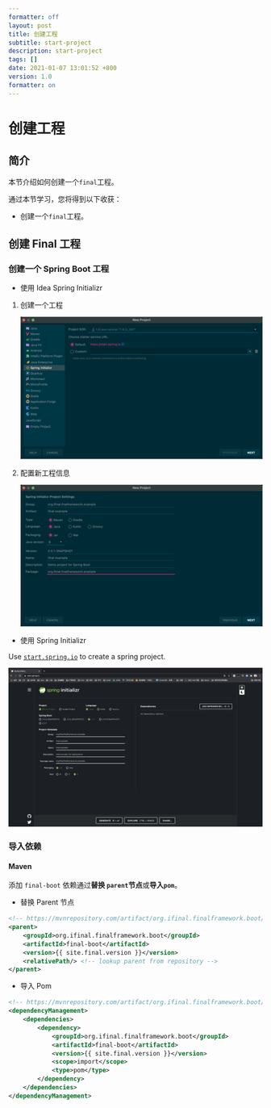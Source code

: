 ```yaml
---
formatter: off
layout: post
title: 创建工程
subtitle: start-project 
description: start-project 
tags: [] 
date: 2021-01-07 13:01:52 +800 
version: 1.0
formatter: on
---
```


# 创建工程

## 简介

本节介绍如何创建一个`final`工程。

通过本节学习，您将得到以下收获：

* 创建一个`final`工程。

## 创建 Final 工程

### 创建一个 Spring Boot 工程

* 使用 Idea Spring Initializr

1. 创建一个工程

   ![Idea Spring Initializer](../images/quick-start/idea-spring-initializr.png)

2. 配置新工程信息

   ![Idea Spring New Project](../images/quick-start/idea-spring-new-project.png)

* 使用 Spring Initializr

Use [`start.spring.io`](https://start.spring.io) to create a spring project.

![Spring Initializr](../images/quick-start/start.spring.io.png)

### 导入依赖

#### Maven

添加 `final-boot` 依赖通过**替换 `parent`节点**或**导入`pom`**。

* 替换 Parent 节点

```xml
<!-- https://mvnrepository.com/artifact/org.ifinal.finalframework.boot/final-boot -->
<parent>
    <groupId>org.ifinal.finalframework.boot</groupId>
    <artifactId>final-boot</artifactId>
    <version>{{ site.final.version }}</version>
    <relativePath/> <!-- lookup parent from repository -->
</parent>
```

* 导入 Pom

```xml
<!-- https://mvnrepository.com/artifact/org.ifinal.finalframework.boot/final-boot -->
<dependencyManagement>
    <dependencies>
        <dependency>
            <groupId>org.ifinal.finalframework.boot</groupId>
            <artifactId>final-boot</artifactId>
            <version>{{ site.final.version }}</version>
            <scope>import</scope>
            <type>pom</type>
        </dependency>
    </dependencies>
</dependencyManagement>
```